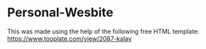 # Personal-Wesbite
This was made using the help of the following free HTML template:
https://www.tooplate.com/view/2087-kalay 
